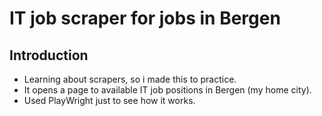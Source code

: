 # IT job scraper for jobs in Bergen

## Introduction
- Learning about scrapers, so i made this to practice.
- It opens a page to available IT job positions in Bergen (my home city).
- Used PlayWright just to see how it works.